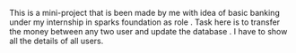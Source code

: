 This is a mini-project that is been made by me with idea of basic banking under my internship in sparks foundation as role . Task here is to transfer the money between any two user and update the database . I have to show all the details of all users.

